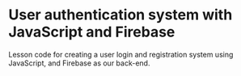 # User authentication system with JavaScript and Firebase


Lesson code for creating a user login and registration system using JavaScript, and Firebase as our back-end.



